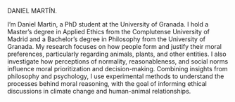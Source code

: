 DANIEL MARTÍN. 

I’m Daniel Martin, a PhD student at the University of Granada. I hold a Master’s degree in Applied Ethics from the Complutense University of Madrid and a Bachelor’s degree in Philosophy from the University of Granada. My research focuses on how people form and justify their moral preferences, particularly regarding animals, plants, and other entities. I also investigate how perceptions of normality, reasonableness, and social norms influence moral prioritization and decision-making. Combining insights from philosophy and psychology, I use experimental methods to understand the processes behind moral reasoning, with the goal of informing ethical discussions in climate change and human-animal relationships.

